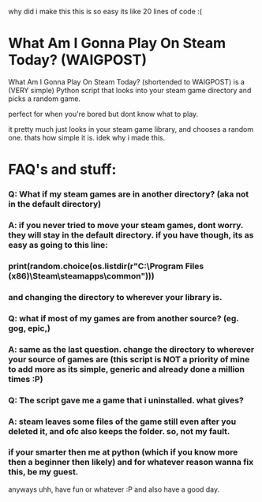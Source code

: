 why did i make this this is so easy its like 20 lines of code :(
# What Am I Gonna Play On Steam Today? (WAIGPOST)
What Am I Gonna Play On Steam Today? (shortended to WAIGPOST) is a (VERY simple) Python script that looks into your steam game directory and picks a random game. 

perfect for when you're bored but dont know what to play.

it pretty much just looks in your steam game library, and chooses a random one. thats how simple it is. idek why i made this.

# FAQ's and stuff:

### Q: What if my steam games are in another directory? (aka not in the default directory)

### A: if you never tried to move your steam games, dont worry. they will stay in the default directory. if you have though, its as easy as going to this line:
### print(random.choice(os.listdir(r"C:\Program Files (x86)\Steam\steamapps\common")))
### and changing the directory to wherever your library is.

### Q: what if most of my games are from another source? (eg. gog, epic,)

### A: same as the last question. change the directory to wherever your source of games are (this script is NOT a priority of mine to add more as its simple, generic and already done a million times :P)

### Q: The script gave me a game that i uninstalled. what gives?

### A: steam leaves some files of the game still even after you deleted it, and ofc also keeps the folder. so, not my fault. 
### if your smarter then me at python (which if you know more then a beginner then likely) and for whatever reason wanna fix this, be my guest.


anyways uhh, have fun or whatever :P
and also have a good day.
